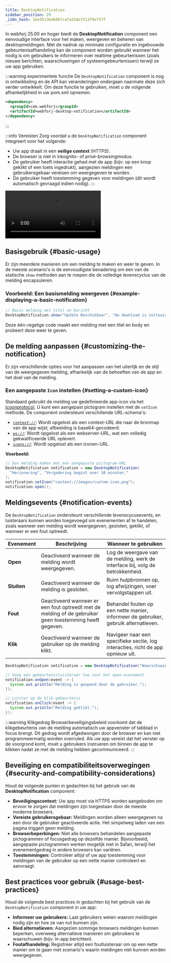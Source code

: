 ```yaml
---
title: DesktopNotification
sidebar_position: 29
_i18n_hash: 16e95136d6067cafa258ef513f9e757f
---
```

<DocChip chip='since' label='25.00' />
<DocChip chip='experimental' />
<JavadocLink type="desktop-notification" location="com/webforj/component/desktopnotification/DesktopNotification" top='true'/>

In webforj 25.00 en hoger biedt de **DesktopNotification** component een eenvoudige interface voor het maken, weergeven en beheren van desktopmeldingen. Met de nadruk op minimale configuratie en ingebouwde gebeurtenisafhandeling kan de component worden gebruikt wanneer het nodig is om gebruikers te informeren over realtime gebeurtenissen (zoals nieuwe berichten, waarschuwingen of systeemgebeurtenissen) terwijl ze uw app gebruiken.

:::warning experimentele functie
De `DesktopNotification` component is nog in ontwikkeling en de API kan veranderingen ondergaan naarmate deze zich verder ontwikkelt. Om deze functie te gebruiken, moet u de volgende afhankelijkheid in uw pom.xml opnemen.

```xml
<dependency>
  <groupId>com.webforj</groupId>
  <artifactId>webforj-desktop-notification</artifactId>
</dependency>
```
:::

:::info Vereisten
Zorg voordat u de `DesktopNotification` component integreert voor het volgende:

- Uw app draait in een **veilige context** (HTTPS).
- De browser is niet in inkognito- of privé-browsingmodus.
- De gebruiker heeft interactie gehad met de app (bijv. op een knop geklikt of een toets ingedrukt), aangezien meldingen een gebruikersgebaar vereisen om weergegeven te worden.
- De gebruiker heeft toestemming gegeven voor meldingen (dit wordt automatisch gevraagd indien nodig).
:::

<div class="videos-container">
  <video controls>
    <source src="https://cdn.webforj.com/webforj-documentation/video/release/desktop_notifications.mp4" type="video/mp4"/>
  </video>
</div>

## Basisgebruik {#basic-usage}

Er zijn meerdere manieren om een melding te maken en weer te geven. In de meeste scenario's is de eenvoudigste benadering om een van de statische `show` methoden aan te roepen die de volledige levenscyclus van de melding encapsuleren.

### Voorbeeld: Een basismelding weergeven {#example-displaying-a-basic-notification}

```java
// Basis melding met titel en bericht
DesktopNotification.show("Update Beschikbaar", "Uw download is voltooid!");
```

Deze één-regelige code maakt een melding met een titel en body en probeert deze weer te geven.

## De melding aanpassen {#customizing-the-notification}

Er zijn verschillende opties voor het aanpassen van het uiterlijk en de stijl van de weergegeven melding, afhankelijk van de behoeften van de app en het doel van de melding.

### Een aangepaste `Icon` instellen {#setting-a-custom-icon}

Standaard gebruikt de melding uw gedefinieerde app-icon via het [icoonprotocol](../managing-resources/assets-protocols#the-icons-protocol). U kunt een aangepast pictogram instellen met de `setIcon` methode. De component ondersteunt verschillende URL-schema's:

- [`context://`](../managing-resources/assets-protocols#the-context-protocol): Wordt opgelost als een context-URL die naar de bronmap van de app wijst; afbeelding is base64-gecodeerd.
- [`ws://`](../managing-resources/assets-protocols#the-webserver-protocol): Wordt opgelost als een webserver-URL, wat een volledig gekwalificeerde URL oplevert.
- [`icons://`](../managing-resources/assets-protocols#the-icons-protocol): Wordt opgelost als een iconen-URL.

**Voorbeeld:**

```java
// Een melding maken met een aangepaste pictogram-URL
DesktopNotification notification = new DesktopNotification(
  "Herinnering", "Vergadering begint over 10 minuten."
);
notification.setIcon("context://images/custom-icon.png");
notification.open();
```

## Meldingsevents {#notification-events}

De `DesktopNotification` ondersteunt verschillende levenscycusevents, en luisteraars kunnen worden toegevoegd om evenementen af te handelen, zoals wanneer een melding wordt weergegeven, gesloten, geklikt, of wanneer er een fout optreedt.

| Evenement                  | Beschrijving                                           | Wanneer te gebruiken                                               |
|-----------------------------|-------------------------------------------------------|------------------------------------------------------------------|
| **Open** | Geactiveerd wanneer de melding wordt weergegeven.       | Log de weergave van de melding, werk de interface bij, volg de betrokkenheid.    |
| **Sluiten**| Geactiveerd wanneer de melding is gesloten.         | Ruim hulpbronnen op, log afwijzingen, voer vervolgstappen uit.|
| **Fout**| Geactiveerd wanneer er een fout optreedt met de melding of de gebruiker geen toestemming heeft gegeven.| Behandel fouten op een nette manier, informeer de gebruiker, gebruik alternatieven.  |
| **Klik**| Geactiveerd wanneer de gebruiker op de melding klikt. | Navigeer naar een specifieke sectie, log interacties, richt de app opnieuw uit. |

```java
DesktopNotification notification = new DesktopNotification("Waarschuwing", "U heeft een nieuw bericht!")

// Voeg een gebeurtenisluisteraar toe voor het open-evenement
notification.onOpen(event -> {
  System.out.println("Melding is geopend door de gebruiker.");
});

// Luister op de klik-gebeurtenis
notification.onClick(event -> {
  System.out.println("Melding geklikt.");
});
```

:::warning Klikgedrag
Browserbeveiligingsbeleid voorkomt dat de klikgebeurtenis van de melding automatisch uw appvenster of tabblad in focus brengt. Dit gedrag wordt afgedwongen door de browser en kan niet programmeermatig worden overruled. Als uw app vereist dat het venster op de voorgrond komt, moet u gebruikers instrueren om binnen de app te klikken nadat ze met de melding hebben gecommuniceerd.
:::

## Beveiliging en compatibiliteitsoverwegingen {#security-and-compatibility-considerations}

Houd de volgende punten in gedachten bij het gebruik van de **DesktopNotification** component:

- **Beveiligingscontext:** Uw app moet via HTTPS worden aangeboden om ervoor te zorgen dat meldingen zijn toegestaan door de meeste moderne browsers.
- **Vereiste gebruikersgebaar:** Meldingen worden alleen weergegeven na een door de gebruiker geactiveerde actie. Het simpelweg laden van een pagina triggert geen melding.
- **Browserbeperkingen:** Niet alle browsers behandelen aangepaste pictogrammen of focusgedrag op dezelfde manier. Bijvoorbeeld, aangepaste pictogrammen werken mogelijk niet in Safari, terwijl het evenementgedrag in andere browsers kan variëren.
- **Toestemmingen:** Controleer altijd of uw app toestemming voor meldingen van de gebruiker op een nette manier controleert en aanvraagt.

## Best practices voor gebruik {#usage-best-practices}

Houd de volgende best practices in gedachten bij het gebruik van de `DesktopNotification` component in uw app:

- **Informeer uw gebruikers:** Laat gebruikers weten waarom meldingen nodig zijn en hoe ze van nut kunnen zijn.
- **Bied alternatieven:** Aangezien sommige browsers meldingen kunnen beperken, overweeg alternatieve manieren om gebruikers te waarschuwen (bijv. in-app berichten).
- **Foutafhandeling:** Registreer altijd een foutluisteraar om op een nette manier om te gaan met scenario's waarin meldingen niet kunnen worden weergegeven.

